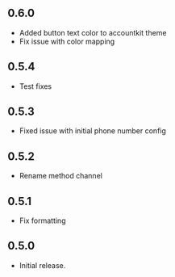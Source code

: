 ## 0.6.0
* Added button text color to accountkit theme
* Fix issue with color mapping

## 0.5.4

* Test fixes

## 0.5.3

* Fixed issue with initial phone number config

## 0.5.2

* Rename method channel

## 0.5.1

* Fix formatting

## 0.5.0

* Initial release.